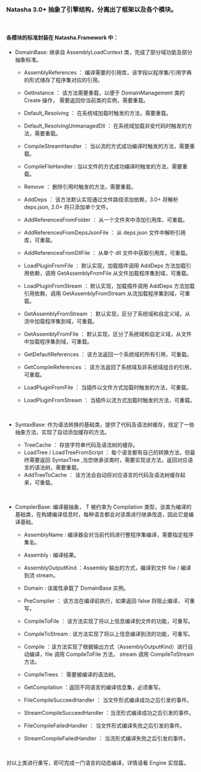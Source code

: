### Natasha 3.0+ 抽象了引擎结构，分离出了框架以及各个模块。  
  
<br/>  

#### 各模块的标准封装在 Natasha.Framework 中：

 - DomainBase: 继承自 AssemblyLoadContext 类，完成了部分域功能及部分抽象标准。
   
    - AssemblyReferences ： 编译需要的引用库，该字段以程序集/引用字典的形式储存了程序集对应的引用。
    - GetInstance ： 该方法需要重载，以便于 DomainManagement 类的 Create 操作， 需要返回你当前类的实例，需要重载。
    - Default_Resolving ： 在系统域加载时触发的方法，需要重载。
    - Default_ResolvingUnmanagedDll ： 在系统域加载非安代码时触发的方法，需要重载。
    - CompileStreamHandler ： 当以流的方式成功编译时触发的方法，需要重载。
    - CompileFileHandler : 当以文件的方式成功编译时触发的方法，需要重载。
    - Remove ： 删除引用时触发的方法，需要重载。
    
    - AddDeps ： 该方法默认实现通过文件路径添加依赖，3.0+ 将解析deps.json, 2.0+ 将只添加单个文件。
    - AddReferencesFromFolder ： 从一个文件夹中添加引用库，可重载。
    - AddReferencesFromDepsJsonFile ： 从 deps.json 文件中解析引用库，可重载。
    - AddReferencesFromDllFile ： 从单个 dll 文件中获取引用库，可重载。
    - LoadPluginFromFile ： 默认实现，加载插件调用 AddDeps 方法加载引用依赖，调用 GetAssemblyFromFile 从文件加载程序集到域，可重载。
    - LoadPluginFromStream ： 默认实现，加载插件调用 AddDeps 方法加载引用依赖，调用 GetAssemblyFromStream 从流加载程序集到域，可重载。
    - GetAssemblyFromStream ： 默认实现，区分了系统域和自定义域，从流中加载程序集到域，可重载。
    - GetAssemblyFromFile ：  默认实现，区分了系统域和自定义域，从文件中加载程序集到域，可重载。
    - GetDefaultReferences ： 该方法返回一个系统域的所有引用，可重载。
    - GetCompileReferences ： 该方法返回了系统域及非系统域组合的引用， 可重载。
    - LoadPluginFromFile ： 当插件以文件方式加载时触发的方法，可重载。
    - LoadPluginFromStream ： 当插件以流方式加载时触发的方法，可重载。
  
<br/>  

 - SyntaxBase: 作为语法转换的基础类，提供了代码及语法树缓存，规定了一些抽象方法，实现了自动添加缓存的方法。
 
    - TreeCache ： 存放字符串代码及语法树的缓存。
    - LoadTree / LoadTreeFromScript ： 每个语言都有自己的转换方法，但最终需要返回 SyntaxTree ,当您继承该类时，需要实现该方法，返回对应语言的语法树，需要重载。
    - AddTreeToCache ： 该方法会自动将对应语言的代码及语法树缓存起来，可重载。
  
<br/>  
   
 - CompilerBase<T>: 编译器抽象， T 被约束为 Compilation 类型，该类为编译的基础类，在构建编译信息时，每种语言都会对该类进行继承改造，因此它是编译基础。
 
    - AssemblyName : 编译器会对当前代码进行整程序集编译，需要指定程序集名。
    - Assembly : 编译结果。
    - AssemblyOutputKind ：Assembly 输出的方式，编译到文件 file / 编译到流 stream。
    - Domain : 该属性承载了 DomainBase 实例。
    - PreComplier ： 该方法在编译前执行，如果返回 false 将阻止编译， 可重写。
    - CompileToFile ： 该方法实现了将以上信息编译到文件的功能，可重写。
    - CompileToStream : 该方法实现了将以上信息编译到流的功能，可重写。
    - Compile ：该方法实现了根据输出方式（AssemblyOutputKind）进行自动编译，file 调用 CompileToFile 方法， stream 调用 CompileToStream 方法。
    - CompileTrees ： 需要被编译的语法树。
    - GetCompilation ：返回不同语言的编译信息集，必须重写。
    
    - FileCompileSucceedHandler ： 当文件形式编译成功之后引发的事件。
    - StreamCompileSucceedHandler ：当流形式编译成功之后引发的事件。
    
    - FileCompileFailedHandler ： 当文件形式编译失败之后引发的事件。
    - StreamCompileFailedHandler ： 当流形式编译失败之后引发的事件。
    


<br/>  

 对以上类进行重写，即可完成一门语言的动态编译，详情请看 Engine 实现篇。
